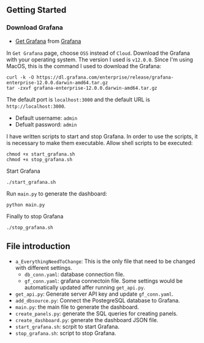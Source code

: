 ## Getting Started

### Download Grafana
- [Get Grafana](https://grafana.com/get) from [Grafana](https://github.com/grafana/grafana?tab=readme-ov-file)

In `Get Grafana` page, choose `OSS` instead of `Cloud`. Download the Grafana with your operating system. The version I used is `v12.0.0`.
Since I'm using MacOS, this is the command I used to download the Grafana:
```
curl -k -O https://dl.grafana.com/enterprise/release/grafana-enterprise-12.0.0.darwin-amd64.tar.gz
tar -zxvf grafana-enterprise-12.0.0.darwin-amd64.tar.gz
```

The default port is `localhost:3000` and the default URL is `http://localhost:3000`.
- Default username: `admin`
- Defualt password: `admin`

I have written scripts to start and stop Grafana. In order to use the scripts, it is necessary to make them executable.
Allow shell scripts to be executed:
```
chmod +x start_grafana.sh
chmod +x stop_grafana.sh
```

Start Grafana
```
./start_grafana.sh
```

Run `main.py` to generate the dashboard:
```
python main.py
```

Finally to stop Grafana
```
./stop_grafana.sh
```

## File introduction
- `a_EverythingNeedToChange`: This is the only file that need to be changed with different settings.
    - `db_conn.yaml`: database connection file.
    - `gf_conn.yaml`: grafana connectoin file. Some settings would be automatically updated affer running `get_api.py`.
- `get_api.py`: Generate server API key and update `gf_conn.yaml`.
- `add_dbsource.py`: Connect the PostegreSQL database to Grafana.
- `main.py`: the main file to generate the dashboard.
- `create_panels.py`: generate the SQL queries for creating panels.
- `create_dashboard.py`: generate the dashboard JSON file.
- `start_grafana.sh`: scrpit to start Grafana.
- `stop_grafana.sh`: script to stop Grafana.